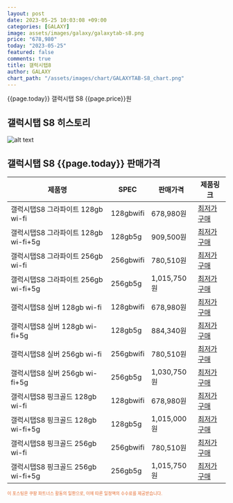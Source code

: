 ```yaml
---
layout: post
date: 2023-05-25 10:03:08 +09:00
categories: [GALAXY]
image: assets/images/galaxy/galaxytab-s8.png
price: "678,980"
today: "2023-05-25"
featured: false
comments: true
title: 갤럭시탭8
author: GALAXY
chart_path: "/assets/images/chart/GALAXYTAB-S8_chart.png"
---
```


{{page.today}} 갤럭시탭 S8 {{page.price}}원

## 갤럭시탭 S8 히스토리
![alt text]({{page.chart_path}} "갤럭시S23 히스토리")

## 갤럭시탭 S8 {{page.today}} 판매가격
<main>
<table id="rwd-table-large">
  <thead>
    <tr>
      <th>제품명</th>
      <th>SPEC</th>
      <th>판매가격</th>
      <th>제품링크</th>
    </tr>
  </thead>
  <tbody><tr>
        <td>갤럭시탭S8 그라파이트 128gb wi-fi</td>
        <td>128gbwifi</td>
        <td>678,980원</td>
        <td><a href='https://link.coupang.com/a/SBThO' target='_blank'>최저가구매</a></td>
        </tr><tr>
        <td>갤럭시탭S8 그라파이트 128gb wi-fi+5g</td>
        <td>128gb5g</td>
        <td>909,500원</td>
        <td><a href='https://link.coupang.com/a/SBTkD' target='_blank'>최저가구매</a></td>
        </tr><tr>
        <td>갤럭시탭S8 그라파이트 256gb wi-fi</td>
        <td>256gbwifi</td>
        <td>780,510원</td>
        <td><a href='https://link.coupang.com/a/SBTm5' target='_blank'>최저가구매</a></td>
        </tr><tr>
        <td>갤럭시탭S8 그라파이트 256gb wi-fi+5g</td>
        <td>256gb5g</td>
        <td>1,015,750원</td>
        <td><a href='https://link.coupang.com/a/SBTpx' target='_blank'>최저가구매</a></td>
        </tr><tr>
        <td>갤럭시탭S8 실버 128gb wi-fi</td>
        <td>128gbwifi</td>
        <td>678,980원</td>
        <td><a href='https://link.coupang.com/a/SBTsf' target='_blank'>최저가구매</a></td>
        </tr><tr>
        <td>갤럭시탭S8 실버 128gb wi-fi+5g</td>
        <td>128gb5g</td>
        <td>884,340원</td>
        <td><a href='https://link.coupang.com/a/SBTxD' target='_blank'>최저가구매</a></td>
        </tr><tr>
        <td>갤럭시탭S8 실버 256gb wi-fi</td>
        <td>256gbwifi</td>
        <td>780,510원</td>
        <td><a href='https://link.coupang.com/a/SBTAP' target='_blank'>최저가구매</a></td>
        </tr><tr>
        <td>갤럭시탭S8 실버 256gb wi-fi+5g</td>
        <td>256gb5g</td>
        <td>1,030,750원</td>
        <td><a href='https://link.coupang.com/a/SBTDL' target='_blank'>최저가구매</a></td>
        </tr><tr>
        <td>갤럭시탭S8 핑크골드 128gb wi-fi</td>
        <td>128gbwifi</td>
        <td>678,980원</td>
        <td><a href='https://link.coupang.com/a/SBTGy' target='_blank'>최저가구매</a></td>
        </tr><tr>
        <td>갤럭시탭S8 핑크골드 128gb wi-fi+5g</td>
        <td>128gb5g</td>
        <td>1,015,000원</td>
        <td><a href='https://link.coupang.com/a/SBTUM' target='_blank'>최저가구매</a></td>
        </tr><tr>
        <td>갤럭시탭S8 핑크골드 256gb wi-fi</td>
        <td>256gbwifi</td>
        <td>780,510원</td>
        <td><a href='https://link.coupang.com/a/SBTZ9' target='_blank'>최저가구매</a></td>
        </tr><tr>
        <td>갤럭시탭S8 핑크골드 256gb wi-fi+5g</td>
        <td>256gb5g</td>
        <td>1,015,750원</td>
        <td><a href='https://link.coupang.com/a/SBT2z' target='_blank'>최저가구매</a></td>
        </tr></tbody>
</table>
</main>
<div style="color:#e56a2c;font-size: 0.7em;" >
이 포스팅은 쿠팡 파트너스 활동의 일환으로, 이에 따른 일정액의 수수료를 제공받습니다.
</div>
